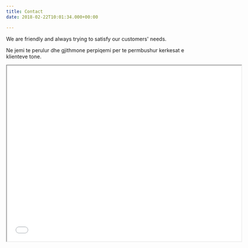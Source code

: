 ```yaml
---
title: Contact
date: 2018-02-22T10:01:34.000+00:00

---
```

We are friendly and always trying to satisfy our customers' needs.

Ne jemi te perulur dhe gjithmone perpiqemi per te permbushur kerkesat e klienteve tone.

<iframe src="[https://www.google.com/maps/d/embed?mid=1Zz2eODv6GpxNSFly1Sbu_fERkiA](https://www.google.com/maps/d/embed?mid=1Zz2eODv6GpxNSFly1Sbu_fERkiA "https://www.google.com/maps/d/embed?mid=1Zz2eODv6GpxNSFly1Sbu_fERkiA")" width="640" height="480"></iframe>